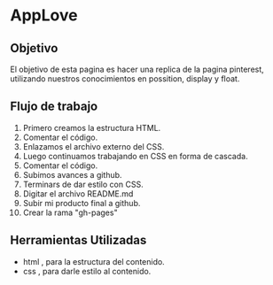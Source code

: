# AppLove

## Objetivo

El objetivo de esta pagina es hacer una replica de la pagina pinterest, utilizando nuestros conocimientos en possition, display y float. 

## Flujo de trabajo

1. Primero creamos la estructura HTML.
2. Comentar el código.
3. Enlazamos el archivo externo del CSS.
4. Luego continuamos trabajando en CSS en forma de cascada.
5. Comentar el código.
6. Subimos avances a github.
7. Terminars de dar estilo con CSS.
8. Digitar el archivo README.md
9. Subir mi producto final a github.
10. Crear la rama "gh-pages" 

## Herramientas Utilizadas

- html , para la estructura del contenido.
- css , para darle estilo al contenido.
 
